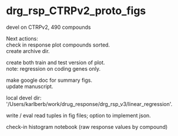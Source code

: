 # drg_rsp_CTRPv2_proto_figs
devel on CTRPv2, 490 compounds

Next actions:   
check in response plot compounds sorted.  
create archive dir.  

create both train and test version of plot.   
note: regression on coding genes only.  

make google doc for summary figs.  
update manuscript.  

local devel dir:  
'/Users/karlberb/work/drug_response/drg_rsp_v3/linear_regression'.  

write / eval read tuples in fig files; option to implement json.  

check-in histogram notebook (raw response values by compound)   





